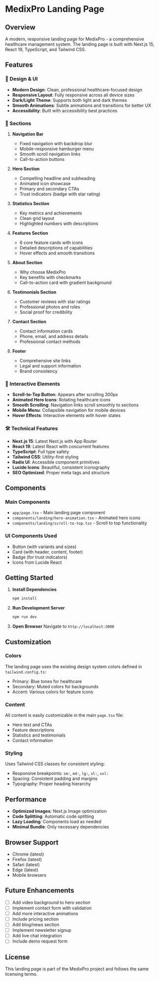 # MedixPro Landing Page

## Overview
A modern, responsive landing page for MedixPro - a comprehensive healthcare management system. The landing page is built with Next.js 15, React 19, TypeScript, and Tailwind CSS.

## Features

### 🎨 Design & UI
- **Modern Design**: Clean, professional healthcare-focused design
- **Responsive Layout**: Fully responsive across all device sizes
- **Dark/Light Theme**: Supports both light and dark themes
- **Smooth Animations**: Subtle animations and transitions for better UX
- **Accessibility**: Built with accessibility best practices

### 📱 Sections
1. **Navigation Bar**
   - Fixed navigation with backdrop blur
   - Mobile-responsive hamburger menu
   - Smooth scroll navigation links
   - Call-to-action buttons

2. **Hero Section**
   - Compelling headline and subheading
   - Animated icon showcase
   - Primary and secondary CTAs
   - Trust indicators (badge with star rating)

3. **Statistics Section**
   - Key metrics and achievements
   - Clean grid layout
   - Highlighted numbers with descriptions

4. **Features Section**
   - 6 core feature cards with icons
   - Detailed descriptions of capabilities
   - Hover effects and smooth transitions

5. **About Section**
   - Why choose MedixPro
   - Key benefits with checkmarks
   - Call-to-action card with gradient background

6. **Testimonials Section**
   - Customer reviews with star ratings
   - Professional photos and roles
   - Social proof for credibility

7. **Contact Section**
   - Contact information cards
   - Phone, email, and address details
   - Professional contact methods

8. **Footer**
   - Comprehensive site links
   - Legal and support information
   - Brand consistency

### 🚀 Interactive Elements
- **Scroll-to-Top Button**: Appears after scrolling 300px
- **Animated Hero Icons**: Rotating healthcare icons
- **Smooth Scrolling**: Navigation links scroll smoothly to sections
- **Mobile Menu**: Collapsible navigation for mobile devices
- **Hover Effects**: Interactive elements with hover states

### 🛠 Technical Features
- **Next.js 15**: Latest Next.js with App Router
- **React 19**: Latest React with concurrent features
- **TypeScript**: Full type safety
- **Tailwind CSS**: Utility-first styling
- **Radix UI**: Accessible component primitives
- **Lucide Icons**: Beautiful, consistent iconography
- **SEO Optimized**: Proper meta tags and structure

## Components

### Main Components
- `app/page.tsx` - Main landing page component
- `components/landing/hero-animation.tsx` - Animated hero icons
- `components/landing/scroll-to-top.tsx` - Scroll to top functionality

### UI Components Used
- Button (with variants and sizes)
- Card (with header, content, footer)
- Badge (for trust indicators)
- Icons from Lucide React

## Getting Started

1. **Install Dependencies**
   ```bash
   npm install
   ```

2. **Run Development Server**
   ```bash
   npm run dev
   ```

3. **Open Browser**
   Navigate to `http://localhost:3000`

## Customization

### Colors
The landing page uses the existing design system colors defined in `tailwind.config.ts`:
- Primary: Blue tones for healthcare
- Secondary: Muted colors for backgrounds
- Accent: Various colors for feature icons

### Content
All content is easily customizable in the main `page.tsx` file:
- Hero text and CTAs
- Feature descriptions
- Statistics and testimonials
- Contact information

### Styling
Uses Tailwind CSS classes for consistent styling:
- Responsive breakpoints: `sm:`, `md:`, `lg:`, `xl:`, `xxl:`
- Spacing: Consistent padding and margins
- Typography: Proper heading hierarchy

## Performance
- **Optimized Images**: Next.js Image optimization
- **Code Splitting**: Automatic code splitting
- **Lazy Loading**: Components load as needed
- **Minimal Bundle**: Only necessary dependencies

## Browser Support
- Chrome (latest)
- Firefox (latest)
- Safari (latest)
- Edge (latest)
- Mobile browsers

## Future Enhancements
- [ ] Add video background to hero section
- [ ] Implement contact form with validation
- [ ] Add more interactive animations
- [ ] Include pricing section
- [ ] Add blog/news section
- [ ] Implement newsletter signup
- [ ] Add live chat integration
- [ ] Include demo request form

## License
This landing page is part of the MedixPro project and follows the same licensing terms.
